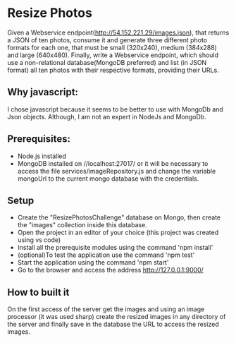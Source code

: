 # Resize Photos
Given a Webservice endpoint(http://54.152.221.29/images.json), that returns a JSON of
ten photos, consume it and generate three different photo formats for each one, that must
be small (320x240), medium (384x288) and large (640x480).
Finally, write a Webservice endpoint, which should use a non-relational
database(MongoDB preferred) and list (in JSON format) all ten photos with their
respective formats, providing their URLs.

## Why javascript:
I chose javascript because it seems to be better to use with MongoDb and Json objects. Although, I am not an expert in NodeJs and MongoDb.

## Prerequisites:
- Node.js installed
- MongoDB installed on //localhost:27017/ or it will be necessary to access the file services/imageRepository.js and change the variable mongoUrl to the current mongo database with the credentials.

## Setup
- Create the "ResizePhotosChallenge" database on Mongo, then create the "images" collection inside this database.
- Open the project in an editor of your choice (this project was created using vs code)
- Install all the prerequisite modules using the command 'npm install'
- (optional)To test the application use the command 'npm test'
- Start the application using the command 'npm start'
- Go to the browser and access the address http://127.0.0.1:9000/

## How to built it
On the first access of the server get the images and using an image processor (it was used sharp) create the resized images in any directory of the server and finally save in the database the URL to access the resized images.
